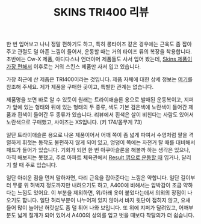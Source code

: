 ﻿---
title: SKINS TRI400 리뷰
categories:
  - things
tags:
  - skins
  - tri400
pubDate: 2017-07-09
description: 기본 설명을 입력하세요
---

한 번 입어보고 나니 정말 편하기도 하고, 특히 롱타이즈 같은 경우에는 근육도 좀 잡아주고 관절도 덜 아픈 느낌이 들어서, 운동할 때는 거의 타이즈 류의 복장을 착용합니다. 초반에는 Cw-X 제품, 아디다스나 언더아머 제품들도 사서 입어 봤는데, [Skins 제품이 가장 편해서](https://graywoods.me/2015/109/ "A400 리뷰") 이후로는 거의 스킨스 제품만 사서 입고 있습니다.

가장 최근에 산 제품은 TRI400이라는 것입니다. 제품 자체에 대한 상세 정보는 [여기](http://www.chainreactioncycles.com/kr/en/skins-tri400-sleeveless-tri-suit-w-front-zip/rp-prod144430 "TRI400 구매 페이지")를 참조해 주세요. 제가 제품을 구매한 곳이고, 특별한 관계는 없습니다.

제품명을 보면 바로 알 수 있듯이 원래는 트라이애슬론 용으로 발매된 운동복이고, 지퍼가 앞에 있는 형태와 뒤에 있는 형태의 두 종류, 색도 기본 검은색에 노란색이 들어간 제품과 흰색이 들어간 두 종류가 있습니다. 리뷰에서 흰색은 살이 비친다는 사람도 있어서 노란색으로 구매했고, 사이즈는 XS입니다. (키 174/몸무게 73)

일단 트라이애슬론 용으로 나온 제품이어서 어깨 쪽이 좀 넓게 파여서 수영처럼 팔을 격렬하게 휘젓는 동작도 불편하지 않게 되어 있고, 엉덩이 쪽에는 자전거 탈 때를 대비해서 패드가 들어가 있습니다. 기회가 되면 한 번 아쿠아슬론을 해볼까 하는 생각은 있으나, 아직 해보지는 못했고, 주로 아파트 체육관에서 [Result 앱으로 운동할 때](https://graywoods.me/2017/269/) 입거나, 달리기 할 때 주로 입습니다.

일단 아쉬운 점을 먼저 말하자면, 다리 근육을 잡아준다는 느낌은 약합니다. 일단 길이부터 무릎 위 허벅지 정도까지만 내려오기도 하고, A400에 비해서는 압박감이 조금 약하다는 느낌도 있어요. 이 부분을 제외하면, 위/아래 옷이 붙었다는데서 의외의 장점이 나오기도 합니다. 일단 허리부분이 나누어져 있지 않아서 바지 윗단이 접히지 않고, 요새 들어 많이 늘어난 허릿살도 좀 덜 튀어 나와 보입니다. 또 위에 지퍼가 달려있고, 어깨부분도 넓게 절개가 되어 있어서 A400의 상의를 입고 벗을 때보다 착탈의가 더 쉽습니다.


